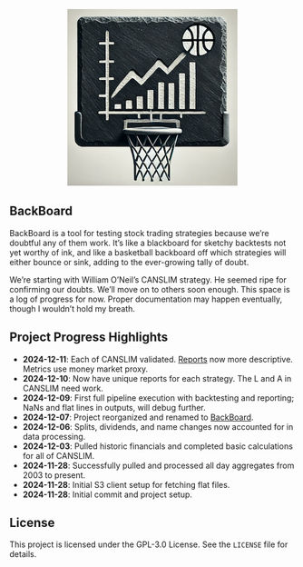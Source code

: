 <p align="center">
  <img src="images/logo.png" alt="BackBoard Logo">
</p>

## BackBoard

BackBoard is a tool for testing stock trading strategies because we’re doubtful any of them work. It’s like a blackboard for sketchy backtests not yet worthy of ink, and like a basketball backboard off which strategies will either bounce or sink, adding to the ever-growing tally of doubt. 

We’re starting with William O’Neil’s CANSLIM strategy.  He seemed ripe for confirming our doubts.  We’ll move on to others soon enough. This space is a log of progress for now. Proper documentation may happen eventually, though I wouldn’t hold my breath.

## Project Progress Highlights

- **2024-12-11**: Each of CANSLIM validated. [Reports](https://backboard.uk/html/backtest_report.html) now more descriptive. Metrics use money market proxy.
- **2024-12-10**: Now have unique reports for each strategy. The L and A in CANSLIM need work.
- **2024-12-09**: First full pipeline execution with backtesting and reporting; NaNs and flat lines in outputs, will debug further.
- **2024-12-07**: Project reorganized and renamed to [BackBoard](https://backboard.uk/).
- **2024-12-06**: Splits, dividends, and name changes now accounted for in data processing.
- **2024-12-03**: Pulled historic financials and completed basic calculations for all of CANSLIM.
- **2024-11-28**: Successfully pulled and processed all day aggregates from 2003 to present.
- **2024-11-28**: Initial S3 client setup for fetching flat files.
- **2024-11-28**: Initial commit and project setup.

## License

This project is licensed under the GPL-3.0 License. See the `LICENSE` file for details.
